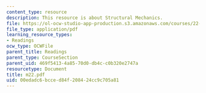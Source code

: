 ```yaml
---
content_type: resource
description: This resource is about Structural Mechanics.
file: https://ol-ocw-studio-app-production.s3.amazonaws.com/courses/22-314j-structural-mechanics-in-nuclear-power-technology-fall-2006/00edadc6bcced84f208424cc9c705a81_m22.pdf
file_type: application/pdf
learning_resource_types:
- Readings
ocw_type: OCWFile
parent_title: Readings
parent_type: CourseSection
parent_uid: 469f5413-4a85-70d0-db4c-c0b320e2747a
resourcetype: Document
title: m22.pdf
uid: 00edadc6-bcce-d84f-2084-24cc9c705a81
---
```

